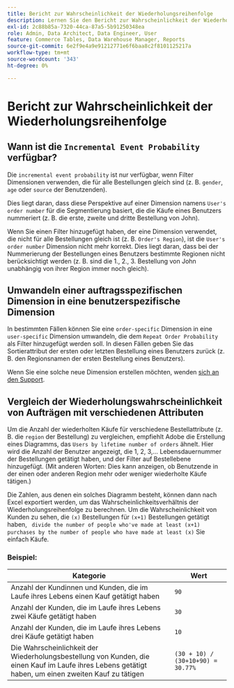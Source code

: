 ```yaml
---
title: Bericht zur Wahrscheinlichkeit der Wiederholungsreihenfolge
description: Lernen Sie den Bericht zur Wahrscheinlichkeit der Wiederholungsreihenfolge kennen und verstehen Sie ihn.
exl-id: 2c88b85a-7320-44ca-87a5-5b91250348ea
role: Admin, Data Architect, Data Engineer, User
feature: Commerce Tables, Data Warehouse Manager, Reports
source-git-commit: 6e2f9e4a9e91212771e6f6baa8c2f8101125217a
workflow-type: tm+mt
source-wordcount: '343'
ht-degree: 0%

---
```


# Bericht zur Wahrscheinlichkeit der Wiederholungsreihenfolge

## Wann ist die `Incremental Event Probability` verfügbar?

Die `incremental event probability` ist nur verfügbar, wenn Filter Dimensionen verwenden, die für alle Bestellungen gleich sind (z. B. `gender`, `age` oder `source` der Benutzenden).

Dies liegt daran, dass diese Perspektive auf einer Dimension namens `User's order number` für die Segmentierung basiert, die die Käufe eines Benutzers nummeriert (z. B. die erste, zweite und dritte Bestellung von John).

Wenn Sie einen Filter hinzugefügt haben, der eine Dimension verwendet, die nicht für alle Bestellungen gleich ist (z. B. `Order's Region`), ist die `User's order number` Dimension nicht mehr korrekt. Dies liegt daran, dass bei der Nummerierung der Bestellungen eines Benutzers bestimmte Regionen nicht berücksichtigt werden (z. B. sind die 1., 2., 3. Bestellung von John unabhängig von ihrer Region immer noch gleich).

## Umwandeln einer auftragsspezifischen Dimension in eine benutzerspezifische Dimension

In bestimmten Fällen können Sie eine `order-specific` Dimension in eine `user-specific` Dimension umwandeln, die dem `Repeat Order Probability` als Filter hinzugefügt werden soll. In diesen Fällen geben Sie das Sortierattribut der ersten oder letzten Bestellung eines Benutzers zurück (z. B. den Regionsnamen der ersten Bestellung eines Benutzers).

Wenn Sie eine solche neue Dimension erstellen möchten, wenden [ sich an den Support](https://experienceleague.adobe.com/docs/commerce-knowledge-base/kb/troubleshooting/miscellaneous/mbi-service-policies.html?lang=de).

## Vergleich der Wiederholungswahrscheinlichkeit von Aufträgen mit verschiedenen Attributen

Um die Anzahl der wiederholten Käufe für verschiedene Bestellattribute (z. B. die `region` der Bestellung) zu vergleichen, empfiehlt Adobe die Erstellung eines Diagramms, das `Users by lifetime number of orders` ähnelt. Hier wird die Anzahl der Benutzer angezeigt, die 1, 2, 3,… Lebensdauernummer der Bestellungen getätigt haben, und der Filter auf Bestellebene hinzugefügt. (Mit anderen Worten: Dies kann anzeigen, ob Benutzende in der einen oder anderen Region mehr oder weniger wiederholte Käufe tätigen.)

Die Zahlen, aus denen ein solches Diagramm besteht, können dann nach Excel exportiert werden, um das Wahrscheinlichkeitsverhältnis der Wiederholungsreihenfolge zu berechnen. Um die Wahrscheinlichkeit von Kunden zu sehen, die `(x)` Bestellungen für `(x+1)` Bestellungen getätigt haben, ` divide the number of people who've made at least (x+1) purchases by the number of people who have made at least (x)` Sie einfach Käufe.

### Beispiel:

| Kategorie | Wert |
|---|---|
| Anzahl der Kundinnen und Kunden, die im Laufe ihres Lebens einen Kauf getätigt haben | `90` |
| Anzahl der Kunden, die im Laufe ihres Lebens zwei Käufe getätigt haben | `30` |
| Anzahl der Kunden, die im Laufe ihres Lebens drei Käufe getätigt haben | `10` |
| Die Wahrscheinlichkeit der Wiederholungsbestellung von Kunden, die einen Kauf im Laufe ihres Lebens getätigt haben, um einen zweiten Kauf zu tätigen | `(30 + 10) / (30+10+90) = 30.77%` |
